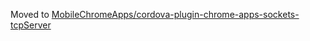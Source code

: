 Moved to [MobileChromeApps/cordova-plugin-chrome-apps-sockets-tcpServer](https://github.com/MobileChromeApps/cordova-plugin-chrome-apps-sockets-tcpServer)